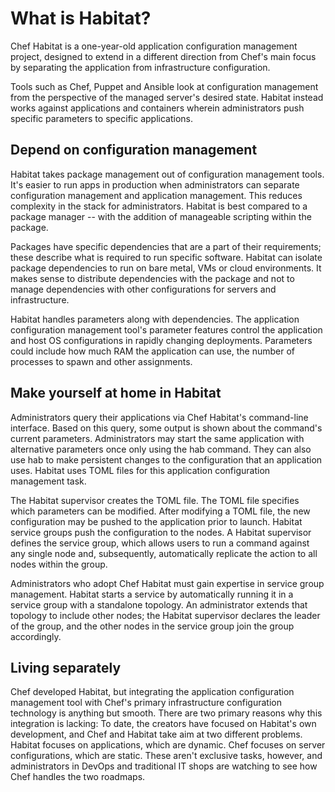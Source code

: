 # What is Habitat?

Chef Habitat is a one-year-old application configuration management project, designed to extend in a different direction from Chef's main focus by separating the application from infrastructure configuration.

Tools such as Chef, Puppet and Ansible look at configuration management from the perspective of the managed server's desired state. Habitat instead works against applications and containers wherein administrators push specific parameters to specific applications.

## Depend on configuration management

Habitat takes package management out of configuration management tools. It's easier to run apps in production when administrators can separate configuration management and application management. This reduces complexity in the stack for administrators. Habitat is best compared to a package manager -- with the addition of manageable scripting within the package.

Packages have specific dependencies that are a part of their requirements; these describe what is required to run specific software. Habitat can isolate package dependencies to run on bare metal, VMs or cloud environments. It makes sense to distribute dependencies with the package and not to manage dependencies with other configurations for servers and infrastructure.

Habitat handles parameters along with dependencies. The application configuration management tool's parameter features control the application and host OS configurations in rapidly changing deployments. Parameters could include how much RAM the application can use, the number of processes to spawn and other assignments.

## Make yourself at home in Habitat
Administrators query their applications via Chef Habitat's command-line interface. Based on this query, some output is shown about the command's current parameters. Administrators may start the same application with alternative parameters once only using the hab command. They can also use hab to make persistent changes to the configuration that an application uses. Habitat uses TOML files for this application configuration management task.

The Habitat supervisor creates the TOML file. The TOML file specifies which parameters can be modified. After modifying a TOML file, the new configuration may be pushed to the application prior to launch. Habitat service groups push the configuration to the nodes. A Habitat supervisor defines the service group, which allows users to run a command against any single node and, subsequently, automatically replicate the action to all nodes within the group.

Administrators who adopt Chef Habitat must gain expertise in service group management. Habitat starts a service by automatically running it in a service group with a standalone topology. An administrator extends that topology to include other nodes; the Habitat supervisor declares the leader of the group, and the other nodes in the service group join the group accordingly.

## Living separately
Chef developed Habitat, but integrating the application configuration management tool with Chef's primary infrastructure configuration technology is anything but smooth. There are two primary reasons why this integration is lacking: To date, the creators have focused on Habitat's own development, and Chef and Habitat take aim at two different problems. Habitat focuses on applications, which are dynamic. Chef focuses on server configurations, which are static. These aren't exclusive tasks, however, and administrators in DevOps and traditional IT shops are watching to see how Chef handles the two roadmaps.
